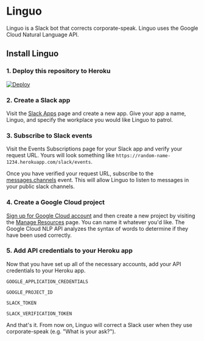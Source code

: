 # Linguo
Linguo is a Slack bot that corrects corporate-speak. Linguo uses the Google Cloud Natural Language API.

## Install Linguo

### 1. Deploy this repository to Heroku
[![Deploy](https://www.herokucdn.com/deploy/button.svg)](https://heroku.com/deploy)

### 2. Create a Slack app
Visit the [Slack Apps](https://api.slack.com/apps) page and create a new app. Give your app a name, Linguo, and specify the workplace you would like Linguo to patrol.

### 3. Subscribe to Slack events
Visit the Events Subscriptions page for your Slack app and verify your request URL. Yours will look something like `https://random-name-1234.herokuapp.com/slack/events`.

Once you have verified your request URL, subscribe to the [messages.channels](https://api.slack.com/events/message.channels) event. This will allow Linguo to listen to messages in your public slack channels.

### 4. Create a Google Cloud project
[Sign up for Google Cloud account](http://console.cloud.google.com/) and then create a new project by visiting the [Manage Resources](https://console.cloud.google.com/cloud-resource-manager) page. You can name it whatever you'd like. The Google Cloud NLP API analyzes the syntax of words to determine if they have been used correctly.

### 5. Add API credentials to your Heroku app
Now that you have set up all of the necessary accounts, add your API credentials to your Heroku app.

`GOOGLE_APPLICATION_CREDENTIALS`

`GOOGLE_PROJECT_ID`

`SLACK_TOKEN`

`SLACK_VERIFICATION_TOKEN`


And that's it. From now on, Linguo will correct a Slack user when they use corporate-speak (e.g. "What is your ask?").
